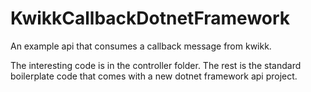 # KwikkCallbackDotnetFramework
An example api that consumes a callback message from kwikk.

The interesting code is in the controller folder. 
The rest is the standard boilerplate code that comes with a new dotnet framework api project.
